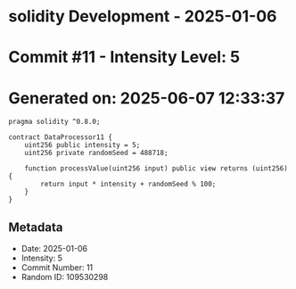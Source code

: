 ﻿# solidity Development - 2025-01-06
# Commit #11 - Intensity Level: 5
# Generated on: 2025-06-07 12:33:37
```solidity
pragma solidity ^0.8.0;

contract DataProcessor11 {
    uint256 public intensity = 5;
    uint256 private randomSeed = 488718;

    function processValue(uint256 input) public view returns (uint256) {
        return input * intensity + randomSeed % 100;
    }
}
```
## Metadata
- Date: 2025-01-06
- Intensity: 5
- Commit Number: 11
- Random ID: 109530298
